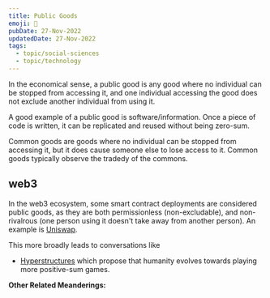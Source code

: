 ```yaml
---
title: Public Goods
emoji: 🤗
pubDate: 27-Nov-2022
updatedDate: 27-Nov-2022
tags:
  - topic/social-sciences
  - topic/technology
---
```


In the economical sense, a public good is any good where no individual can be stopped from accessing it, and one individual accessing the good does not exclude another individual from using it.

A good example of a public good is software/information. Once a piece of code is written, it can be replicated and reused without being zero-sum.

Common goods are goods where no individual can be stopped from accessing it, but it does cause someone else to lose access to it. Common goods typically observe the tradedy of the commons.

## web3

In the web3 ecosystem, some smart contract deployments are considered public goods, as they are both permissionless (non-excludable), and non-rivalrous (one person using it doesn't take away from another person). An example is [Uniswap](https://uniswap.org/).

This more broadly leads to conversations like
* [Hyperstructures](https://jacob.energy/hyperstructures.html)
which propose that humanity evolves towards playing more positive-sum games.

**Other Related Meanderings:**
